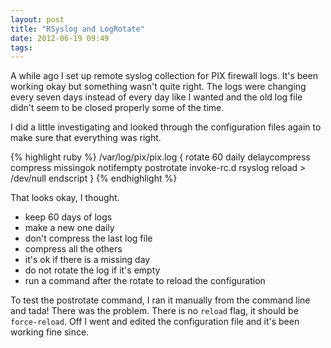 ```yaml
---
layout: post
title: "RSyslog and LogRotate"
date: 2012-06-19 09:49
tags: 
---
```

A while ago I set up remote syslog collection for PIX firewall logs. It's been
working okay but something wasn't quite right. The logs were changing every seven
days instead of every day like I wanted and the old log file didn't seem to be
closed properly some of the time.

I did a little investigating and looked through the configuration files again to make
sure that everything was right.

{% highlight ruby %}
  /var/log/pix/pix.log {
    rotate 60
    daily
    delaycompress
    compress
    missingok
    notifempty
    postrotate
      invoke-rc.d rsyslog reload > /dev/null
    endscript
  }
{% endhighlight %}

That looks okay, I thought.

  * keep 60 days of logs
  * make a new one daily
  * don't compress the last log file
  * compress all the others
  * it's ok if there is a missing day
  * do not rotate the log if it's empty
  * run a command after the rotate to reload the configuration

To test the postrotate command, I ran it manually from the command line and tada!
There was the problem. There is no `reload` flag, it should be `force-reload`. Off I
went and edited the configuration file and it's been working fine since.


